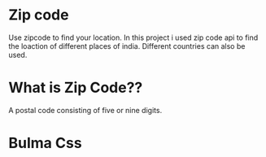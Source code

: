 # Zip code
Use zipcode to find your location. In this project i used zip code api to find the loaction 
of different places of india. Different countries can also be used.

# What is Zip Code??
A postal code consisting of five or nine digits.

# Bulma Css

